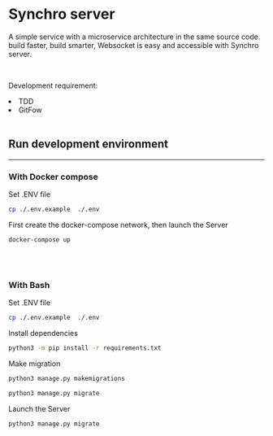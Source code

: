 # Synchro server 
A simple service with a microservice architecture in the same source code. build faster, build smarter, Websocket is easy and accessible with Synchro server.


<br>

Development requirement:
<li>TDD</li>
<li>GitFow</li>

<br>

## Run development environment
_______
### With Docker compose

Set .ENV file
```bash
cp ./.env.example  ./.env
```
First create the docker-compose network, then launch the Server
```bash
docker-compose up
```
<br>
<br>

### With Bash
Set .ENV file
```bash
cp ./.env.example  ./.env

```
Install dependencies
```bash
python3 -m pip install -r requirements.txt
```

Make migration
```bash
python3 manage.py makemigrations
```


```bash
python3 manage.py migrate
```

Launch the Server

```bash
python3 manage.py migrate
```